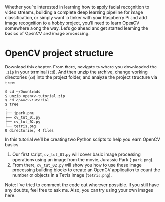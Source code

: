 Whether you’re interested in learning how to apply facial recognition to video streams, building a complete deep learning pipeline for image classification, or simply want to tinker with your Raspberry Pi and add image recognition to a hobby project, you’ll need to learn OpenCV somewhere along the way.
Let’s go ahead and get started learning the basics of OpenCV and image processing.

# OpenCV project structure

Download this chapter. From there, navigate to where you downloaded the ```.zip``` in your terminal (```cd```). And then unzip the archive, change working directories (```cd```) into the project folder, and analyze the project structure via ```tree```:
```
$ cd ~/Downloads
$ unzip opencv-tutorial.zip
$ cd opencv-tutorial
$ tree
.
├── jpark.png
├── cv_tut_01.py
├── cv_tut_02.py
└── tetris.png
0 directories, 4 files
```

In this tutorial we’ll be creating two Python scripts to help you learn OpenCV basics

 1. Our first script, ```cv_tut_01.py``` will cover basic image processing operations using an image from the movie, Jurassic Park (```jpark.png```).
 2. From there, ```cv_tut_02.py``` will show you how to use these image processing building blocks to create an OpenCV application to count the number of objects in a Tetris image (```tetris.png```).

Note:
I've tried to comment the code out wherever possible. If you still have any doubts, feel free to ask me.
Also, you can try using your own images here.
